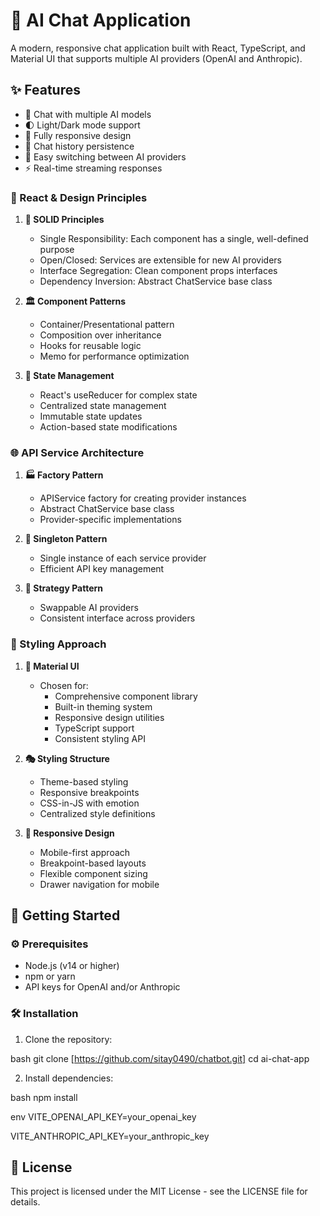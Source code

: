 # 🤖 AI Chat Application

A modern, responsive chat application built with React, TypeScript, and Material UI that supports multiple AI providers (OpenAI and Anthropic).

## ✨ Features

- 💬 Chat with multiple AI models
- 🌓 Light/Dark mode support
- 📱 Fully responsive design
- 💾 Chat history persistence
- 🔄 Easy switching between AI providers
- ⚡ Real-time streaming responses

### 🧱 React & Design Principles

1. **💫 SOLID Principles**

   - Single Responsibility: Each component has a single, well-defined purpose
   - Open/Closed: Services are extensible for new AI providers
   - Interface Segregation: Clean component props interfaces
   - Dependency Inversion: Abstract ChatService base class

2. **🏛️ Component Patterns**

   - Container/Presentational pattern
   - Composition over inheritance
   - Hooks for reusable logic
   - Memo for performance optimization

3. **🔄 State Management**
   - React's useReducer for complex state
   - Centralized state management
   - Immutable state updates
   - Action-based state modifications

### 🌐 API Service Architecture

1. **🏭 Factory Pattern**

   - APIService factory for creating provider instances
   - Abstract ChatService base class
   - Provider-specific implementations

2. **🎯 Singleton Pattern**

   - Single instance of each service provider
   - Efficient API key management

3. **🔄 Strategy Pattern**
   - Swappable AI providers
   - Consistent interface across providers

### 🎨 Styling Approach

1. **💅 Material UI**

   - Chosen for:
     - Comprehensive component library
     - Built-in theming system
     - Responsive design utilities
     - TypeScript support
     - Consistent styling API

2. **🎭 Styling Structure**

   - Theme-based styling
   - Responsive breakpoints
   - CSS-in-JS with emotion
   - Centralized style definitions

3. **📱 Responsive Design**
   - Mobile-first approach
   - Breakpoint-based layouts
   - Flexible component sizing
   - Drawer navigation for mobile

## 🚀 Getting Started

### ⚙️ Prerequisites

- Node.js (v14 or higher)
- npm or yarn
- API keys for OpenAI and/or Anthropic

### 🛠️ Installation

1. Clone the repository:

bash
git clone [https://github.com/sitay0490/chatbot.git]
cd ai-chat-app

2. Install dependencies:

bash
npm install

env
VITE_OPENAI_API_KEY=your_openai_key

VITE_ANTHROPIC_API_KEY=your_anthropic_key

## 📄 License

This project is licensed under the MIT License - see the LICENSE file for details.
